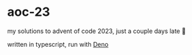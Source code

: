 # aoc-23

my solutions to advent of code 2023, just a couple days late 🤭

written in typescript, run with [Deno](https://deno.com/)
